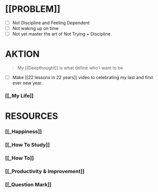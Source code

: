# [[PROBLEM]] 
- [ ] Not Discipline and Feeling Dependent 
- [ ] Not waking up on time
- [ ] Not yet master the art of Not Trying + Discipline

# AKTION
> My [[Deepthought]] is what define who I want to be
- [ ] Make [[22 lessons in 22 years]] video to celebrating my last and first ever new year.


### [[_My Life]]

# RESOURCES

### [[_Happiness]]

### [[_How To Study]]

### [[_How To]]

### [[_Productivity & Improvement]]

### [[_Question Mark]]

